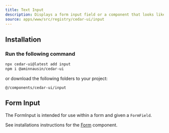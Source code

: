 ```yaml
---
title: Text Input
description: Displays a form input field or a component that looks like an input field.
source: apps/www/src/registry/cedar-ui/input
---
```


<ComponentPreview name="InputDemo" />

## Installation

<Steps>

### Run the following command

 ```bash
npx cedar-ui@latest add input
npm i @aminnausin/cedar-ui
```

or download the following folders to your project:

`@/components/cedar-ui/input`

</Steps>

## Form Input

<ComponentPreview name="FormInputDemo" />

The FormInput is intended for use within a form and given a `FormField`.

See installations instructions for the [Form](/docs/components/form) component.
